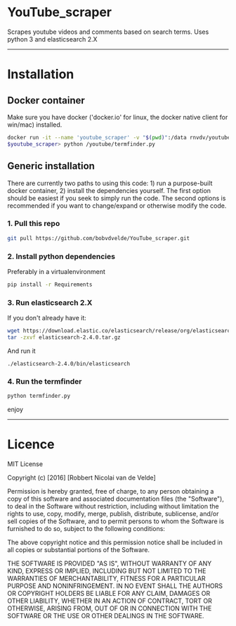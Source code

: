 # YouTube_scraper

Scrapes youtube videos and comments based on search terms. Uses python 3 and elasticsearch 2.X

---

# Installation 

## Docker container

Make sure you have docker ('docker.io' for linux, the docker native client for win/mac) installed. 

```bash
docker run -it --name 'youtube_scraper' -v "$(pwd)":/data rnvdv/youtube_scraper /bin/bash
$youtube_scraper> python /youtube/termfinder.py
```

## Generic installation

There are currently two paths to using this code: 1) run a purpose-built docker container, 2) install the dependencies yourself. The first option should be easiest if you seek to simply run the code. The second options is recommended if you want to change/expand or otherwise modify the code. 

### 1. Pull this repo

```bash
git pull https://github.com/bobvdvelde/YouTube_scraper.git
```

### 2. Install python dependencies 

Preferably in a virtualenvironment

```bash
pip install -r Requirements
```

### 3. Run elasticsearch 2.X

If you don't already have it:

```bash
wget https://download.elastic.co/elasticsearch/release/org/elasticsearch/distribution/tar/elasticsearch/2.4.0/elasticsearch-2.4.0.tar.gz
tar -zxvf elasticsearch-2.4.0.tar.gz
```

And run it

```
./elasticsearch-2.4.0/bin/elasticsearch
```

### 4. Run the termfinder

```bash
python termfinder.py
```

enjoy

---

# Licence

MIT License

Copyright (c) [2016] [Robbert Nicolai van de Velde]

Permission is hereby granted, free of charge, to any person obtaining a copy
of this software and associated documentation files (the "Software"), to deal
in the Software without restriction, including without limitation the rights
to use, copy, modify, merge, publish, distribute, sublicense, and/or sell
copies of the Software, and to permit persons to whom the Software is
furnished to do so, subject to the following conditions:

The above copyright notice and this permission notice shall be included in all
copies or substantial portions of the Software.

THE SOFTWARE IS PROVIDED "AS IS", WITHOUT WARRANTY OF ANY KIND, EXPRESS OR
IMPLIED, INCLUDING BUT NOT LIMITED TO THE WARRANTIES OF MERCHANTABILITY,
FITNESS FOR A PARTICULAR PURPOSE AND NONINFRINGEMENT. IN NO EVENT SHALL THE
AUTHORS OR COPYRIGHT HOLDERS BE LIABLE FOR ANY CLAIM, DAMAGES OR OTHER
LIABILITY, WHETHER IN AN ACTION OF CONTRACT, TORT OR OTHERWISE, ARISING FROM,
OUT OF OR IN CONNECTION WITH THE SOFTWARE OR THE USE OR OTHER DEALINGS IN THE
SOFTWARE.


